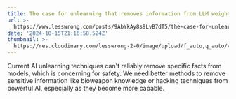 ```yaml
---
title: The case for unlearning that removes information from LLM weights
url: >-
  https://www.lesswrong.com/posts/9AbYkAy8s9LvB7dT5/the-case-for-unlearning-that-removes-information-from-llm
date: '2024-10-15T21:16:58.524Z'
thumbnail: >-
  https://res.cloudinary.com/lesswrong-2-0/image/upload/f_auto,q_auto/v1/mirroredImages/9AbYkAy8s9LvB7dT5/co7boxlrbxrdtqngisx4
---
```

Current AI unlearning techniques can't reliably remove specific facts from models, which is concerning for safety.  We need better methods to remove sensitive information like bioweapon knowledge or hacking techniques from powerful AI, especially as they become more capable.
